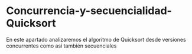 # Concurrencia-y-secuencialidad-Quicksort
En este apartado analizaremos el algoritmo de Quicksort desde versiones concurrentes como así también secuenciales
